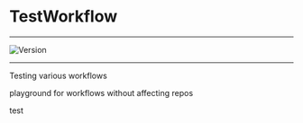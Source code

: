 # TestWorkflow

---

![Version](https://img.shields.io/badge/Version-2.0.38-brightgreen)


---

Testing various workflows

playground for workflows without affecting repos



test
